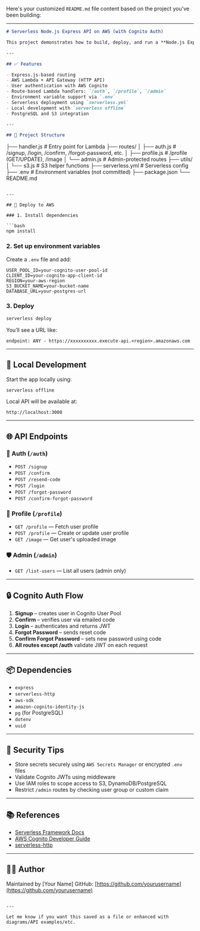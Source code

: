Here's your customized `README.md` file content based on the project you've been building:

---

```markdown
# Serverless Node.js Express API on AWS (with Cognito Auth)

This project demonstrates how to build, deploy, and run a **Node.js Express API** on **AWS Lambda** using the **Serverless Framework**, integrated with **AWS Cognito** for authentication. The backend provides secure RESTful APIs for user signup, login, profile management, and admin functionalities.

---

## ✅ Features

- Express.js-based routing
- AWS Lambda + API Gateway (HTTP API)
- User authentication with AWS Cognito
- Route-based Lambda handlers: `/auth`, `/profile`, `/admin`
- Environment variable support via `.env`
- Serverless deployment using `serverless.yml`
- Local development with `serverless offline`
- PostgreSQL and S3 integration

---

## 📁 Project Structure

```

├── handler.js              # Entry point for Lambda
├── routes/
│   ├── auth.js             # /signup, /login, /confirm, /forgot-password, etc.
│   ├── profile.js          # /profile (GET/UPDATE), /image
│   └── admin.js            # Admin-protected routes
├── utils/
│   └── s3.js               # S3 helper functions
├── serverless.yml          # Serverless config
├── .env                    # Environment variables (not committed)
├── package.json
└── README.md

````

---

## 🚀 Deploy to AWS

### 1. Install dependencies

```bash
npm install
````

### 2. Set up environment variables

Create a `.env` file and add:

```dotenv
USER_POOL_ID=your-cognito-user-pool-id
CLIENT_ID=your-cognito-app-client-id
REGION=your-aws-region
S3_BUCKET_NAME=your-bucket-name
DATABASE_URL=your-postgres-url
```

### 3. Deploy

```bash
serverless deploy
```

You’ll see a URL like:

```
endpoint: ANY - https://xxxxxxxxxx.execute-api.<region>.amazonaws.com
```

---

## 🧪 Local Development

Start the app locally using:

```bash
serverless offline
```

Local API will be available at:

```
http://localhost:3000
```

---

## 🌐 API Endpoints

### 🔐 Auth (`/auth`)

* `POST /signup`
* `POST /confirm`
* `POST /resend-code`
* `POST /login`
* `POST /forgot-password`
* `POST /confirm-forgot-password`

### 👤 Profile (`/profile`)

* `GET /profile` — Fetch user profile
* `POST /profile` — Create or update user profile
* `GET /image` — Get user's uploaded image

### 🛡️ Admin (`/admin`)

* `GET /list-users` — List all users (admin only)

---

## 🔒 Cognito Auth Flow

1. **Signup** – creates user in Cognito User Pool
2. **Confirm** – verifies user via emailed code
3. **Login** – authenticates and returns JWT
4. **Forgot Password** – sends reset code
5. **Confirm Forgot Password** – sets new password using code
6. **All routes except /auth** validate JWT on each request

---

## 📦 Dependencies

* `express`
* `serverless-http`
* `aws-sdk`
* `amazon-cognito-identity-js`
* `pg` (for PostgreSQL)
* `dotenv`
* `uuid`

---

## 🔐 Security Tips

* Store secrets securely using `AWS Secrets Manager` or encrypted `.env` files
* Validate Cognito JWTs using middleware
* Use IAM roles to scope access to S3, DynamoDB/PostgreSQL
* Restrict `/admin` routes by checking user group or custom claim

---

## 📚 References

* [Serverless Framework Docs](https://www.serverless.com/framework/docs/)
* [AWS Cognito Developer Guide](https://docs.aws.amazon.com/cognito/latest/developerguide/cognito-user-identity-pools.html)
* [serverless-http](https://github.com/dougmoscrop/serverless-http)

---

## 👨‍💻 Author

Maintained by \[Your Name]
GitHub: [https://github.com/yourusername](https://github.com/yourusername)

```

---

Let me know if you want this saved as a file or enhanced with diagrams/API examples/etc.
```
